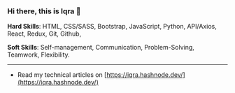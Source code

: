 ### Hi there, this is Iqra 👋


**Hard Skills**: HTML, CSS/SASS, Bootstrap, JavaScript, Python, API/Axios, React, Redux, Git, Github, 

**Soft Skills**: Self-management, Communication, Problem-Solving, Teamwork, Flexibility.


--------------

- Read my technical articles on [https://iqra.hashnode.dev/](https://iqra.hashnode.dev/)



